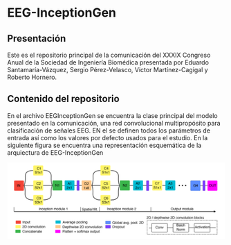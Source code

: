 # EEG-InceptionGen

## Presentación

Este es el repositorio principal de la comunicación del XXXIX Congreso Anual de 
la Sociedad de Ingeniería Biomédica presentada por Eduardo Santamaría-Vázquez,
Sergio Pérez-Velasco, Victor Martínez-Cagigal y Roberto Hornero.

## Contenido del repositorio
En el archivo EEGInceptionGen se encuentra la clase principal del modelo
presentado en la comunicación, una red convolucional multipropósito para 
clasificación de señales EEG. EN el se definen todos los parámetros de entrada 
así como los valores por defecto usados para el estudio. En la siguiente figura 
se encuentra una representación esquemática de la arquiectura de EEG-InceptionGen

![Esquema de EEG-InceptionGen](EEG-InceptionGen.png)




